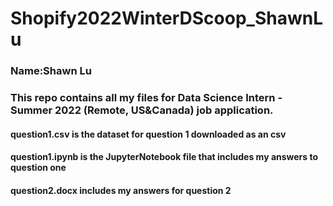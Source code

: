 # Shopify2022WinterDScoop_ShawnLu

### Name:Shawn Lu
### This repo contains all my files for Data Science Intern - Summer 2022 (Remote, US&Canada) job application.

#### question1.csv is the dataset for question 1 downloaded as an csv

#### question1.ipynb is the JupyterNotebook file that includes my answers to question one

#### question2.docx includes my answers for question 2
